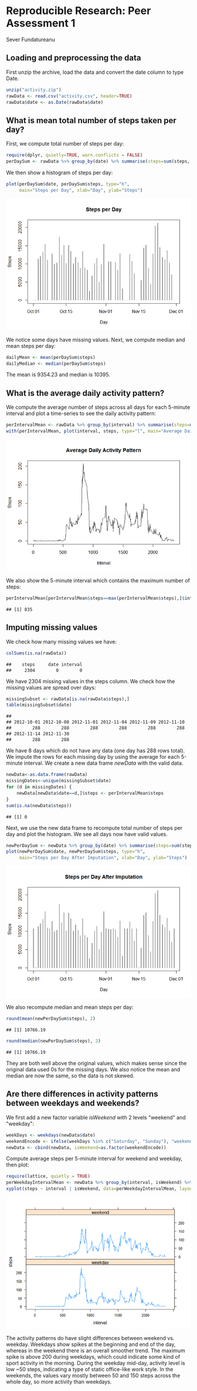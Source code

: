 # Reproducible Research: Peer Assessment 1
Sever Fundatureanu  


## Loading and preprocessing the data


First unzip the archive, load the data and convert the date column to type Date.

```r
unzip("activity.zip")
rawData <- read.csv("activity.csv", header=TRUE)
rawData$date <- as.Date(rawData$date)
```

## What is mean total number of steps taken per day?

First, we compute total number of steps per day:


```r
require(dplyr, quietly=TRUE, warn.conflicts = FALSE)
perDaySum <- rawData %>% group_by(date) %>% summarise(steps=sum(steps, na.rm=TRUE))
```

We then show a histogram of steps per day:

```r
plot(perDaySum$date, perDaySum$steps, type="h",
     main="Steps per Day", xlab="Day", ylab="Steps")
```

![](PA1_template_files/figure-html/unnamed-chunk-3-1.png)<!-- -->

We notice some days have missing values. Next, we compute median and mean steps per day:

```r
dailyMean <- mean(perDaySum$steps)
dailyMedian <- median(perDaySum$steps)
```
The mean is 9354.23 and median is 10395.

## What is the average daily activity pattern?

We compute the average number of steps across all days for each 5-minute interval and plot a time-series to see the daily activity pattern:

```r
perIntervalMean <- rawData %>% group_by(interval) %>% summarise(steps=mean(steps, na.rm=TRUE))
with(perIntervalMean, plot(interval, steps, type="l", main="Average Daily Activity Pattern", xlab="Interval", ylab="Steps"))
```

![](PA1_template_files/figure-html/unnamed-chunk-5-1.png)<!-- -->

We also show the 5-minute interval which contains the maximum number of steps:

```r
perIntervalMean[perIntervalMean$steps==max(perIntervalMean$steps),]$interval
```

```
## [1] 835
```

## Imputing missing values

We check how many missing values we have:

```r
colSums(is.na(rawData))
```

```
##    steps     date interval 
##     2304        0        0
```
We have 2304 missing values in the steps column.
We check how the missing values are spread over days:

```r
missingSubset <- rawData[is.na(rawData$steps),]
table(missingSubset$date)
```

```
## 
## 2012-10-01 2012-10-08 2012-11-01 2012-11-04 2012-11-09 2012-11-10 
##        288        288        288        288        288        288 
## 2012-11-14 2012-11-30 
##        288        288
```
We have 8 days which do not have any data (one day has 288 rows total). We impute the rows for each missing day by using the average for each 5-minute interval. We create a new data frame *newData* with the valid data. 

```r
newData<-as.data.frame(rawData)
missingDates<-unique(missingSubset$date)
for (d in missingDates) {
    newData[newData$date==d,]$steps <- perIntervalMean$steps
}
sum(is.na(newData$steps))
```

```
## [1] 0
```

Next, we use the new data frame to recompute total number of steps per day and plot the histogram. We see all days now have valid values.

```r
newPerDaySum <- newData %>% group_by(date) %>% summarise(steps=sum(steps, na.rm=TRUE))
plot(newPerDaySum$date, newPerDaySum$steps, type="h",
     main="Steps per Day After Imputation", xlab="Day", ylab="Steps")
```

![](PA1_template_files/figure-html/unnamed-chunk-10-1.png)<!-- -->

We also recompute median and mean steps per day:

```r
round(mean(newPerDaySum$steps), 2)
```

```
## [1] 10766.19
```

```r
round(median(newPerDaySum$steps), 2)
```

```
## [1] 10766.19
```
They are both well above the original values, which makes sense since the original data used 0s for the missing days. We also notice the mean and median are now the same, so the data is not skewed.

## Are there differences in activity patterns between weekdays and weekends?

We first add a new factor variable *isWeekend* with 2 levels "weekend" and "weekday":

```r
weekDays <- weekdays(newData$date)
weekendEncode <- ifelse(weekDays %in% c("Saturday", "Sunday"), "weekend", "weekday")
newData <- cbind(newData, isWeekend=as.factor(weekendEncode))
```

Compute average steps per 5-minute interval for weekend and weekday, then plot:

```r
require(lattice, quietly = TRUE)
perWeekdayIntervalMean <- newData %>% group_by(interval, isWeekend) %>% summarise(steps=mean(steps))
xyplot(steps ~ interval | isWeekend, data=perWeekdayIntervalMean, layout=c(1,2), type="l")
```

![](PA1_template_files/figure-html/unnamed-chunk-13-1.png)<!-- -->

The activity patterns do have slight differences between weekend vs. weekday. Weekdays show spikes at the beginning and end of the day, whereas in the weekend there is an overall smoother trend. The maximum spike is above 200 during weekdays, which could indicate some kind of sport activity in the morning. During the weekday mid-day, activity level is low ~50 steps, indicating a type of static office-like work style. In the weekends, the values vary mostly between 50 and 150 steps across the whole day, so more activity than weekdays.  


